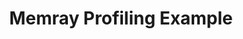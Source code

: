 ---
title: Memray Profiling Example
weight: 1
variants: +flyte -serverless -byoc -byok
layout: py_example
example_file: /external/unionai-examples/flyte-integrations/flytekit-plugins/memray_plugin/memray_plugin/memray_example.py
---
